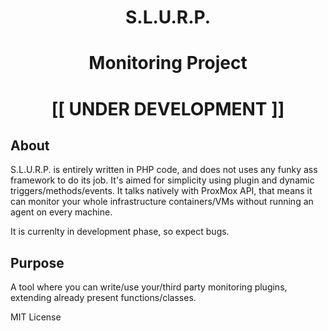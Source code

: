 <h1 align="center">S.L.U.R.P.</h1>
<h1 align="center">Monitoring Project</h1>
<h1 align="center">[[ UNDER DEVELOPMENT ]]</h1>

## About

S.L.U.R.P. is entirely written in PHP code, and does not uses any funky ass framework to do its job. It's aimed for simplicity using plugin and dynamic triggers/methods/events.
It talks natively with ProxMox API, that means it can monitor your whole infrastructure containers/VMs without running an agent on every machine.

It is currenlty in development phase, so expect bugs.

## Purpose

A tool where you can write/use your/third party monitoring plugins, extending already present functions/classes.

MIT License